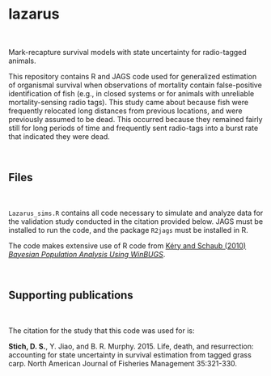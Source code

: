 # lazarus

<br>
 
Mark-recapture survival models with state uncertainty for radio-tagged animals.

This repository contains R and JAGS code used for generalized estimation of organismal survival when observations of mortality contain false-positive identification of fish (e.g., in closed systems or for animals with unreliable mortality-sensing radio tags). This study came about because fish were frequently relocated long distances from previous locations, and were previously assumed to be dead. This occurred because they remained fairly still for long periods of time and frequently sent radio-tags into a burst rate that indicated they were dead.

<br>
 
## Files

<br>
 
`Lazarus_sims.R` contains all code necessary to simulate and analyze data for the validation study conducted in the citation provided below. JAGS must be installed to run the code, and the package `R2jags` must be installed in R.

The code makes extensive use of R code from [Kéry and Schaub (2010) _Bayesian Population Analysis Using WinBUGS_](http:/www.vogelwarte.ch/de/projekte/publikationen/bpa/).

<br>
 
## Supporting publications

<br>
 
The citation for the study that this code was used for is:

**Stich, D. S.**, Y. Jiao, and B. R. Murphy. 2015. Life, death, and resurrection: accounting for state uncertainty in survival estimation from tagged grass carp. North American Journal of Fisheries Management 35:321-330.
